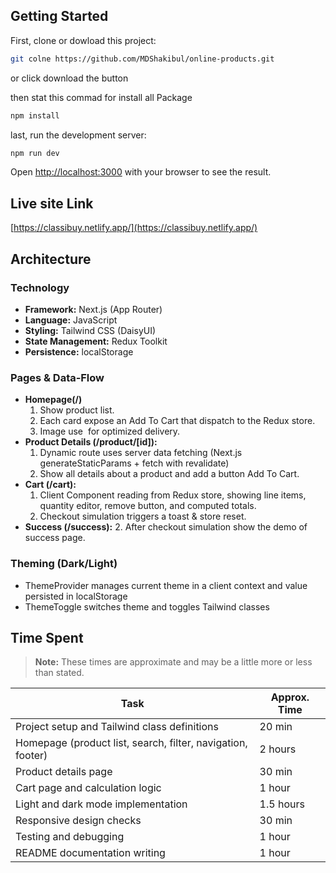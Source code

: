 ## Getting Started

First, clone or dowload this project:

```bash
git colne https://github.com/MDShakibul/online-products.git
```
or click download the button

then stat this commad for install all Package

```bash
npm install
```

last, run the development server:

```bash
npm run dev
```
Open [http://localhost:3000](http://localhost:3000) with your browser to see the result.

## Live site Link

[https://classibuy.netlify.app/](https://classibuy.netlify.app/)

## Architecture

### Technology
- **Framework:** Next.js (App Router)
- **Language:** JavaScript
- **Styling:** Tailwind CSS (DaisyUI)
- **State Management:** Redux Toolkit
- **Persistence:** localStorage

### Pages & Data‑Flow
- **Homepage(/)**
    1. Show product list.
    2. Each card expose an Add To Cart that dispatch to the Redux store.
    3. Image use <Image> for optimized delivery.
- **Product Details (/product/[id]):**
    1. Dynamic route uses server data fetching (Next.js generateStaticParams + fetch with revalidate)
    2. Show all details about a product and add a button Add To Cart.
- **Cart (/cart):**
    1. Client Component reading from Redux store, showing line items, quantity editor, remove button, and computed totals.
    2. Checkout simulation triggers a toast & store reset.
- **Success (/success):**
    2. After checkout simulation show the demo of success page.

### Theming (Dark/Light)
- ThemeProvider manages current theme in a client context and value persisted in localStorage
- ThemeToggle switches theme and toggles Tailwind classes


## Time Spent

> **Note:** These times are approximate and may be a little more or less than stated.

| Task                                   | Approx. Time |
| -------------------------------------- |  ----------- |
| Project setup and Tailwind class definitions | 20 min |
| Homepage (product list, search, filter, navigation, footer) | 2 hours |
| Product details page | 30 min |
| Cart page and calculation logic | 1 hour |
| Light and dark mode implementation | 1.5 hours |
| Responsive design checks | 30 min |
| Testing and debugging | 1 hour |
| README documentation writing | 1 hour |

